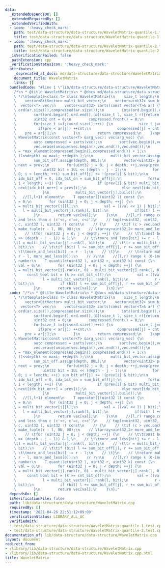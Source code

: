 ```yaml
---
data:
  _extendedDependsOn: []
  _extendedRequiredBy: []
  _extendedVerifiedWith:
  - icon: ':heavy_check_mark:'
    path: test/data-structure/data-structure/WaveletMatrix-quantile-1.test.cpp
    title: test/data-structure/data-structure/WaveletMatrix-quantile-1.test.cpp
  - icon: ':heavy_check_mark:'
    path: test/data-structure/data-structure/WaveletMatrix-quantile-2.test.cpp
    title: test/data-structure/data-structure/WaveletMatrix-quantile-2.test.cpp
  _isVerificationFailed: false
  _pathExtension: cpp
  _verificationStatusIcon: ':heavy_check_mark:'
  attributes:
    _deprecated_at_docs: md/data-structure/data-structure/WaveletMatrix.md
    document_title: WaveletMatrix
    links: []
  bundledCode: "#line 1 \"lib/data-structure/data-structure/WaveletMatrix.cpp\"\n\
    /*\n * @title WaveletMatrix\n * @docs md/data-structure/data-structure/WaveletMatrix.md\n\
    \ */\ntemplate<class T> class WaveletMatrix{\n    size_t length;\n    size_t depth;\n\
    \    vector<BitVector> multi_bit_vector;\n    vector<uint32> sum_bit_off;\n  \
    \  vector<T> vec;\n    vector<uint32> zarts(const vector<T>& ar) {\n        vector<uint32>\
    \ ord(ar.size()),compressed(ar.size());\n        iota(ord.begin(),ord.end(),0);\n\
    \        sort(ord.begin(),ord.end(),[&](size_t l, size_t r){return ar[l]<ar[r];});\n\
    \        uint32 cnt = 0;\n        compressed.front() = 0;\n        T pre = ar[ord.front()];\n\
    \        for(size_t i=1;i<ord.size();++i) {\n            size_t j=ord[i];\n  \
    \          if(pre < ar[j]) ++cnt;\n            compressed[j] = cnt;\n        \
    \    pre = ar[j];\n        }\n        return compressed;\n    }\npublic:\n   \
    \ WaveletMatrix(const vector<T> &arg_vec): vec(arg_vec) {\n        length = vec.size();\n\
    \        auto compressed = zarts(vec);\n        sort(vec.begin(),vec.end());\n\
    \        vec.erase(unique(vec.begin(),vec.end()),vec.end());\n        uint32 maxi\
    \ = *max_element(compressed.begin(),compressed.end()) + 1;\n        for(depth=0;\
    \ (1<<depth) <= maxi; ++depth );\n\n        multi_bit_vector.assign(depth, BitVector(length));\n\
    \        sum_bit_off.assign(depth, 0UL);\n        vector<uint32> prev = compressed,\
    \ next = prev;\n        for(uint32 j = 0; j < depth; ++j,swap(prev,next)) {\n\
    \            uint32 bit = 1UL << (depth - j - 1);\n            for(uint32 i =\
    \ 0; i < length; ++i) sum_bit_off[j] += !(prev[i] & bit);\n\n            uint32\
    \ idx_bit_off = 0, idx_bit_on = sum_bit_off[j];\n            for(uint32 i = 0;\
    \ i < length; ++i) {\n                if (prev[i] & bit) multi_bit_vector[j].update(i,1),\
    \ next[idx_bit_on++] = prev[i];\n                else next[idx_bit_off++] = prev[i];\n\
    \            }\n            multi_bit_vector[j].build();\n        }\n    }\n \
    \   //[l,l+1) element\n    T operator[](uint32 l) const {\n        uint32 val\
    \ = 0;\n        for (uint32 j = 0; j < depth; ++j) {\n            const bool bit\
    \ = multi_bit_vector[j][l];\n            val = ((val << 1) | bit);\n         \
    \   l = multi_bit_vector[j].rank(l, bit);\n            if(bit) l += sum_bit_off[j];\n\
    \        }\n        return vec[val];\n    }\n\n    //[l,r) range count of more\
    \ and less than c (c'<c, c'=c, c<c')\n    // tuple<uint32, uint32, uint32> rank_all(T\
    \ c, uint32 l, uint32 r) const\n    // {\n    // \tif (c > vec.back()) return\
    \ make_tuple(r - l, 0U, 0U);\n    // \tarray<uint32,2> more_and_less = {0,0};\n\
    \    // \tfor (uint32 j = 0; j < depth; ++j) {\n    // \t\tconst bool bit = (c\
    \ >> (depth - j - 1)) & 1;\n    // \t\tmore_and_less[bit] += r - l;\n    // \t\
    \tl = multi_bit_vector[j].rank(l, bit);\n    // \t\tr = multi_bit_vector[j].rank(r,\
    \ bit);\n    // \t\tif (bit) l += sum_bit_off[j], r += sum_bit_off[j];\n    //\
    \ \t\tmore_and_less[bit] -= r - l;\n    // \t}\n    // \treturn make_tuple(more_and_less[1],\
    \ r - l, more_and_less[0]);\n    // }\n\n    //[l,r) range k (0-indexed) th smallest\
    \ number\n    T quantile(uint32 l, uint32 r, uint32 k) const {\n        uint32\
    \ val = 0;\n        for (uint32 j = 0; j < depth; ++j) {\n            uint32 cnt_bit_off\
    \ = multi_bit_vector[j].rank(r, 0) - multi_bit_vector[j].rank(l, 0);\n       \
    \     const bool bit = (k >= cnt_bit_off);\n            val = ((val << 1) | bit);\n\
    \            l = multi_bit_vector[j].rank(l, bit);\n            r = multi_bit_vector[j].rank(r,\
    \ bit);\n            if (bit) l += sum_bit_off[j], r += sum_bit_off[j], k -= cnt_bit_off;\n\
    \        }\n        return vec[val];\n    }\n};\n"
  code: "/*\n * @title WaveletMatrix\n * @docs md/data-structure/data-structure/WaveletMatrix.md\n\
    \ */\ntemplate<class T> class WaveletMatrix{\n    size_t length;\n    size_t depth;\n\
    \    vector<BitVector> multi_bit_vector;\n    vector<uint32> sum_bit_off;\n  \
    \  vector<T> vec;\n    vector<uint32> zarts(const vector<T>& ar) {\n        vector<uint32>\
    \ ord(ar.size()),compressed(ar.size());\n        iota(ord.begin(),ord.end(),0);\n\
    \        sort(ord.begin(),ord.end(),[&](size_t l, size_t r){return ar[l]<ar[r];});\n\
    \        uint32 cnt = 0;\n        compressed.front() = 0;\n        T pre = ar[ord.front()];\n\
    \        for(size_t i=1;i<ord.size();++i) {\n            size_t j=ord[i];\n  \
    \          if(pre < ar[j]) ++cnt;\n            compressed[j] = cnt;\n        \
    \    pre = ar[j];\n        }\n        return compressed;\n    }\npublic:\n   \
    \ WaveletMatrix(const vector<T> &arg_vec): vec(arg_vec) {\n        length = vec.size();\n\
    \        auto compressed = zarts(vec);\n        sort(vec.begin(),vec.end());\n\
    \        vec.erase(unique(vec.begin(),vec.end()),vec.end());\n        uint32 maxi\
    \ = *max_element(compressed.begin(),compressed.end()) + 1;\n        for(depth=0;\
    \ (1<<depth) <= maxi; ++depth );\n\n        multi_bit_vector.assign(depth, BitVector(length));\n\
    \        sum_bit_off.assign(depth, 0UL);\n        vector<uint32> prev = compressed,\
    \ next = prev;\n        for(uint32 j = 0; j < depth; ++j,swap(prev,next)) {\n\
    \            uint32 bit = 1UL << (depth - j - 1);\n            for(uint32 i =\
    \ 0; i < length; ++i) sum_bit_off[j] += !(prev[i] & bit);\n\n            uint32\
    \ idx_bit_off = 0, idx_bit_on = sum_bit_off[j];\n            for(uint32 i = 0;\
    \ i < length; ++i) {\n                if (prev[i] & bit) multi_bit_vector[j].update(i,1),\
    \ next[idx_bit_on++] = prev[i];\n                else next[idx_bit_off++] = prev[i];\n\
    \            }\n            multi_bit_vector[j].build();\n        }\n    }\n \
    \   //[l,l+1) element\n    T operator[](uint32 l) const {\n        uint32 val\
    \ = 0;\n        for (uint32 j = 0; j < depth; ++j) {\n            const bool bit\
    \ = multi_bit_vector[j][l];\n            val = ((val << 1) | bit);\n         \
    \   l = multi_bit_vector[j].rank(l, bit);\n            if(bit) l += sum_bit_off[j];\n\
    \        }\n        return vec[val];\n    }\n\n    //[l,r) range count of more\
    \ and less than c (c'<c, c'=c, c<c')\n    // tuple<uint32, uint32, uint32> rank_all(T\
    \ c, uint32 l, uint32 r) const\n    // {\n    // \tif (c > vec.back()) return\
    \ make_tuple(r - l, 0U, 0U);\n    // \tarray<uint32,2> more_and_less = {0,0};\n\
    \    // \tfor (uint32 j = 0; j < depth; ++j) {\n    // \t\tconst bool bit = (c\
    \ >> (depth - j - 1)) & 1;\n    // \t\tmore_and_less[bit] += r - l;\n    // \t\
    \tl = multi_bit_vector[j].rank(l, bit);\n    // \t\tr = multi_bit_vector[j].rank(r,\
    \ bit);\n    // \t\tif (bit) l += sum_bit_off[j], r += sum_bit_off[j];\n    //\
    \ \t\tmore_and_less[bit] -= r - l;\n    // \t}\n    // \treturn make_tuple(more_and_less[1],\
    \ r - l, more_and_less[0]);\n    // }\n\n    //[l,r) range k (0-indexed) th smallest\
    \ number\n    T quantile(uint32 l, uint32 r, uint32 k) const {\n        uint32\
    \ val = 0;\n        for (uint32 j = 0; j < depth; ++j) {\n            uint32 cnt_bit_off\
    \ = multi_bit_vector[j].rank(r, 0) - multi_bit_vector[j].rank(l, 0);\n       \
    \     const bool bit = (k >= cnt_bit_off);\n            val = ((val << 1) | bit);\n\
    \            l = multi_bit_vector[j].rank(l, bit);\n            r = multi_bit_vector[j].rank(r,\
    \ bit);\n            if (bit) l += sum_bit_off[j], r += sum_bit_off[j], k -= cnt_bit_off;\n\
    \        }\n        return vec[val];\n    }\n};"
  dependsOn: []
  isVerificationFile: false
  path: lib/data-structure/data-structure/WaveletMatrix.cpp
  requiredBy: []
  timestamp: '2021-04-26 22:51:12+09:00'
  verificationStatus: LIBRARY_ALL_AC
  verifiedWith:
  - test/data-structure/data-structure/WaveletMatrix-quantile-1.test.cpp
  - test/data-structure/data-structure/WaveletMatrix-quantile-2.test.cpp
documentation_of: lib/data-structure/data-structure/WaveletMatrix.cpp
layout: document
redirect_from:
- /library/lib/data-structure/data-structure/WaveletMatrix.cpp
- /library/lib/data-structure/data-structure/WaveletMatrix.cpp.html
title: WaveletMatrix
---
```

